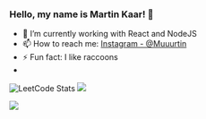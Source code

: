 ### Hello, my name is Martin Kaar! 👋

- 🌱 I’m currently working with React and NodeJS
- 📫 How to reach me: [Instagram - @Muuurtin](https://www.instagram.com/muuurtin/) 
- ⚡ Fun fact: I like raccoons
- 
![LeetCode Stats](https://leetcard.jacoblin.cool/martin-kaar?theme=light&font=Anton)
<img aling="left" src="https://github-readme-stats.vercel.app/api/top-langs/?username=martin-kaar&layout=compact)](https://github.com/anuraghazra/github-readme-stats"> </p>
<img src="https://github-readme-stats.vercel.app/api?username=martin-kaar&&show_icons=true&title_color=ffffff&icon_color=blue&text_color=daf7dc&bg_color=151515">
